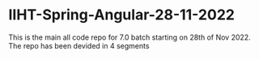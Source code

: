 # IIHT-Spring-Angular-28-11-2022
This is the main all code repo for 7.0 batch starting on 28th of Nov 2022.
The repo has been devided in 4 segments
